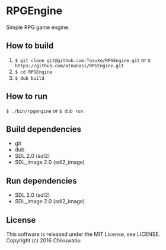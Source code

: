 # RPGEngine
Simple RPG game engine.

## How to build
1. `$ git clone git@github.com:Tosuke/RPGEngine.git` or `$ https://github.com/atnanasi/RPGEngine.git`
2. `$ cd RPGEngine`
3. `$ dub build`

## How to run
`$ ./bin/rpgengine`
or
`$ dub run`
## Build dependencies
- git
- dub
- SDL 2.0 (sdl2)
- SDL_image 2.0 (sdl2_image)

## Run dependencies
- SDL 2.0 (sdl2)
- SDL_image 2.0 (sdl2_image)

## License
This software is released under the MIT License, see LICENSE.  
Copyright (c) 2016 Chikuwabu

